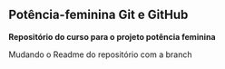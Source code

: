 ## Potência-feminina Git e GitHub

**Repositório do curso para o projeto potência feminina**

Mudando o Readme do repositório com a branch 